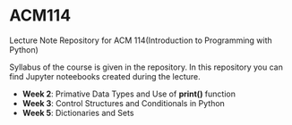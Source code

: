 # ACM114
Lecture Note Repository for ACM 114(Introduction to Programming with Python)

Syllabus of the course is given in the repository.
In this repository you can find Jupyter noteebooks created during the lecture.

- **Week 2**: Primative Data Types and Use of **print()** function
- **Week 3**: Control Structures and Conditionals in Python
- **Week 5**: Dictionaries and Sets
